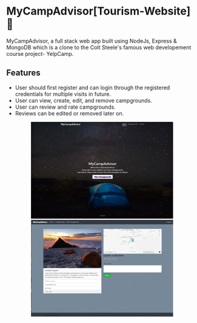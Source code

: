 # MyCampAdvisor[Tourism-Website]:circus_tent:
MyCampAdvisor, a full stack web app built using NodeJs, Express & MongoDB which is a clone to the Colt Steele's famous web developement course project- YelpCamp.

## Features
- User should first register and can login through the registered credentials for multiple visits in future.
- User can view, create, edit, and remove campgrounds.
- User can review and rate campgrounds.
- Reviews can be edited or removed later on.

<p align="center">
<kbd>
<img src="https://github.com/Ankitabit3496/MyCampAdvisor/blob/main/Images/Image_1.png" height="255" width="375">
</kbd>
<kbd>
<img src=https://github.com/Ankitabit3496/MyCampAdvisor/blob/main/Images/Image_2.png height="255" width="375">
</kbd>
</p>
